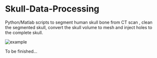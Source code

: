 # Skull-Data-Processing
Python/Matlab scripts to segment human skull bone from CT scan , clean the segmented skull, convert the skull volume to mesh and inject holes to the complete skull.

![example](https://github.com/jianning-li/Skull-Data-Processing/blob/master/images/.PNG)

To be finished...





